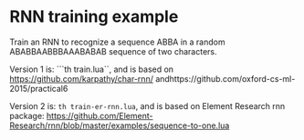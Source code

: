 # RNN training example

Train an RNN to recognize a sequence ABBA in a random ABABBAABBBAAABABAB sequence of two characters.

Version 1 is: ```th train.lua``, and is based on https://github.com/karpathy/char-rnn/ andhttps://github.com/oxford-cs-ml-2015/practical6

Version 2 is: ```th train-er-rnn.lua```, and is based on Element Research rnn package: https://github.com/Element-Research/rnn/blob/master/examples/sequence-to-one.lua
